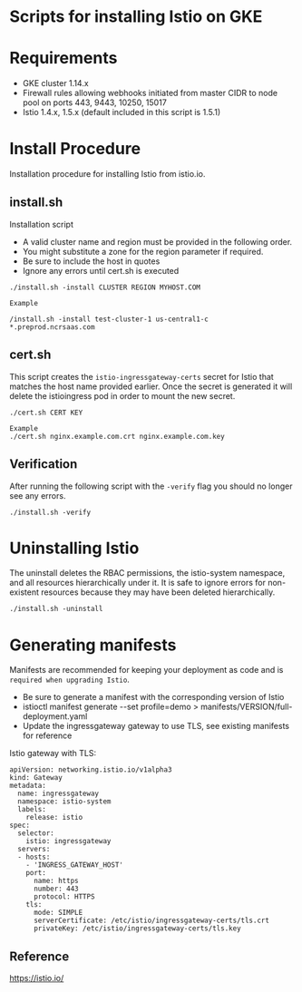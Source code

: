 # Scripts for installing Istio on GKE


# Requirements

* GKE cluster 1.14.x
* Firewall rules allowing webhooks initiated from master CIDR to node pool on ports 443, 9443, 10250, 15017
* Istio 1.4.x, 1.5.x (default included in this script is 1.5.1)

# Install Procedure

Installation procedure for installing Istio from istio.io.

## install.sh

Installation script

* A valid cluster name and region must be provided in the following order.
* You might substitute a zone for the region parameter if required.
* Be sure to include the host in quotes
* Ignore any errors until cert.sh is executed

```
./install.sh -install CLUSTER REGION MYHOST.COM

Example

/install.sh -install test-cluster-1 us-central1-c *.preprod.ncrsaas.com

```

## cert.sh

This script creates the `istio-ingressgateway-certs` secret for Istio that matches the host name provided earlier.  Once the secret is generated it will delete the istioingress pod in order to mount the new secret.

```
./cert.sh CERT KEY

Example
./cert.sh nginx.example.com.crt nginx.example.com.key

```
## Verification

After running the following script with the `-verify` flag you should no longer see any errors.

```
./install.sh -verify
```

# Uninstalling Istio

The uninstall deletes the RBAC permissions, the istio-system namespace, and all resources hierarchically under it. It is safe to ignore errors for non-existent resources because they may have been deleted hierarchically.

```
./install.sh -uninstall
```

# Generating manifests

Manifests are recommended for keeping your deployment as code and is `required when upgrading Istio`.

* Be sure to generate a manifest with the corresponding version of Istio
* istioctl manifest generate --set profile=demo > manifests/VERSION/full-deployment.yaml
* Update the ingressgateway gateway to use TLS, see existing manifests for reference

Istio gateway with TLS:

```
apiVersion: networking.istio.io/v1alpha3
kind: Gateway
metadata:
  name: ingressgateway
  namespace: istio-system
  labels:
    release: istio
spec:
  selector:
    istio: ingressgateway
  servers:
  - hosts:
    - 'INGRESS_GATEWAY_HOST'
    port:
      name: https
      number: 443
      protocol: HTTPS
    tls:
      mode: SIMPLE
      serverCertificate: /etc/istio/ingressgateway-certs/tls.crt
      privateKey: /etc/istio/ingressgateway-certs/tls.key
```
## Reference

https://istio.io/
